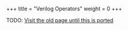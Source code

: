 +++
title = "Verilog Operators"
weight = 0
+++

TODO: [Visit the old page until this is ported](https://old.alchitry.com/verilog-operators)